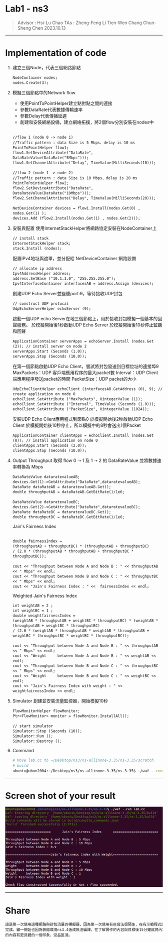 Lab1 - ns3
===
> Advisor : Hsi-Lu Chao
> TAs : Zheng-Feng Li
> Tien-Wen Chang
> Chun-Sheng Chen
> 2023.10.13

---


# Implementation of code
1. 建立三個Node，代表三個網路節點
    ```clike
    NodeContainer nodes;
    nodes.Create(3);
    ```
2. 模擬三個節點中的Network flow
    - 使用PointToPointHelper建立點對點之間的連接
    - 參數DataRate代表數據傳輸速率
    - 參數Delay代表傳播延遲
    - 創建和安裝網絡設備，建立網絡拓撲，將2個flow分別安裝在nodes中
    ```clike

    //flow 1 (node 0 -> node 1)
    //Traffic pattern : data Size is 5 Mbps、delay is 10 ms
    PointToPointHelper flow1;
    flow1.SetDeviceAttribute("DataRate", DataRateValue(DataRate("5Mbps")));
    flow1.SetChannelAttribute("Delay", TimeValue(MilliSeconds(10)));

    //flow 2 (node 1 -> node 2)
    //Traffic pattern : data Size is 10 Mbps、delay is 20 ms
    PointToPointHelper flow2;
    flow2.SetDeviceAttribute("DataRate", DataRateValue(DataRate("10Mbps")));
    flow2.SetChannelAttribute("Delay", TimeValue(MilliSeconds(20)));

    NetDeviceContainer devices = flow1.Install(nodes.Get(0) , nodes.Get(1) );
    devices.Add (flow2.Install(nodes.Get(1) , nodes.Get(2)));

    ```
3. 安裝與配置
    使用InternetStackHelper將網路協定安裝在NodeContainer上
    ```Clike
    // install stack
    InternetStackHelper stack;
    stack.Install (nodes);
    ```
    配置IPv4地址與遮罩，並分配給 NetDeviceContainer 網路設備
    ```Clike
    // allocate ip address
    Ipv4AddressHelper address;
    address.SetBase ("10.1.1.0", "255.255.255.0");
    Ipv4InterfaceContainer interfacesAB = address.Assign (devices);
    ```
    創建UDP Echo Server並監聽port:9，等待接收UDP封包
    ```Clike
    // construct UDP protocal
    UdpEchoServerHelper echoServer (9);
    ```
    啟動一個UDP echo Server在地三個節點上，用於接收封包模擬一個基本的回聲服務。
    於模擬開始後1秒啟動UDP Echo Server
    於模擬開始後10秒停止監聽和回聲
    ```Clike
    ApplicationContainer serverApps = echoServer.Install (nodes.Get (2)); // install server on node 2
    serverApps.Start (Seconds (1.0));
    serverApps.Stop (Seconds (10.0));
    ```
    在第一個節點啟動UDP Echo Client，嘗試將封包發送到目標位址的連接埠9
    MaxPackets：UDP 客戶端應用程序的最大packet數
    Interval：UDP Client 端應用程序發送packet的時間
    PacketSize：UDP packet的大小
    ```Clike
    UdpEchoClientHelper echoClient (interfacesAB.GetAddress (0), 9); // create application on node 0
    echoClient.SetAttribute ("MaxPackets", UintegerValue (1));
    echoClient.SetAttribute ("Interval", TimeValue (Seconds (1.0)));
    echoClient.SetAttribute ("PacketSize", UintegerValue (1024));
    ```
    安裝UDP Echo Client應用程式到節點0
    於模擬開始後2秒啟動UDP Echo Client
    於模擬開始後10秒停止，所以模擬中的8秒會送出1個Packet
    ```Clike
    ApplicationContainer clientApps = echoClient.Install (nodes.Get (0)); // install application on node 0
    clientApps.Start (Seconds (2.0));
    clientApps.Stop (Seconds (10.0));
    ```
4. Output Throughput
    取得 flow 0 ➝ 1 及 1 ➝ 2 的    DataRateValue 並將數據速率轉換為 Mbps
    ```Clike
    DataRateValue dataratevalueAB;
    devices.Get(1)->GetAttribute("DataRate",dataratevalueAB);
    DataRate dataRateAB = dataratevalueAB.Get();
    double throughputAB = dataRateAB.GetBitRate()/1e6;

    DataRateValue dataratevalueBC;
    devices.Get(2)->GetAttribute("DataRate",dataratevalueBC);
    DataRate dataRateBC = dataratevalueBC.Get();
    double throughputBC = dataRateBC.GetBitRate()/1e6;
    ```
    Jain's Fairness Index
    ```Clike

    double fairnessIndex = 
    (throughputAB + throughputBC) * (throughputAB + throughputBC)
    / (2.0 * (throughputAB * throughputAB + throughputBC * throughputBC));

    cout << "Throughput between Node A and Node B : " << throughputAB << " Mbps" << endl;
    cout << "Throughput between Node B and Node C : " << throughputBC << " Mbps" << endl;
    cout << "Jain's Fairness Index : " <<  fairnessIndex << endl;
    ```
    Weighted Jain's Fairness Index
    ```Clike
    int weightAB = 2 ;
    int weightBC = 1 ;
    double weightfairnessIndex = 
    (weightAB * throughputAB + weightBC * throughputBC) * (weightAB * throughputAB + weightBC * throughputBC)
    / (2.0 * (weightAB * throughputAB * weightAB * throughputAB + weightBC * throughputBC * weightBC * throughputBC));

    cout << "Throughput between Node A and Node B : " << throughputAB << " Mbps" << endl;
    cout << "Weight     between Node A and Node B : " << weightAB << endl;
    cout << "Throughput between Node B and Node C : " << throughputBC << " Mbps" << endl;
    cout << "Weight     between Node B and Node C : " << weightBC << endl;
    cout << "Jain's Fairness Index with weight : " <<  weightfairnessIndex << endl;
    
    ```
5. Simulator
    創建並安裝流量監控器，開始模擬10秒
    ```Clike
    FlowMonitorHelper flowMonitor;
    Ptr<FlowMonitor> monitor = flowMonitor.InstallAll();

    // start simulator
    Simulator::Stop (Seconds (10));
    Simulator::Run ();
    Simulator::Destroy ();
    ```

6. Command
    ```bash
    # Move lab.cc to ~/Desktop/ns3/ns-allinone-3.35/ns-3.35/scratch
    # build
    ubuntu@ubun2004:~/Desktop/ns3/ns-allinone-3.35/ns-3.35$ ./waf --run lab.cc
    ```


---






# Screen shot of your result
![Alt text](image.png)


---

# Share
```bash
這是第一次使用這種網路與封包流量的模擬器，因為第一次使用有些寫法很陌生，在有示範程式的狀況下還是順利的
完成。雖一開始也因為裝錯環境ns3.4造成無法編譯，在了解實作的內容與目標後15分鐘就將內容完成，讓我對課堂
的內容有更具體的一個印象，受益匪淺。
```